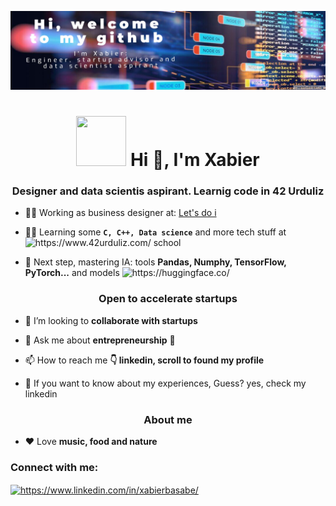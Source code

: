 [![Header](https://github.com/xbasabe/xbasabe/blob/main/Edit.org_design_28-09-12--35.jpg
)](https://es.linkedin.com/in/xabierbasabe)


<h1 align="center"><img src="https://github.com/user-attachments/assets/555a9a04-07bc-48a7-b335-1eac158496e5" height="80" width="80"/> Hi 👋, I'm Xabier </h1> 
<h3 align="center">Designer and data scientis aspirant. Learnig code in 42 Urduliz</h3>


- 👨‍💻 Working as business designer at: [Let's do i](https://www.letsdoi.com/)

- 👨‍🎓 Learning some **`C, C++, Data science`** and more tech stuff at <img  src="https://github.com/user-attachments/assets/a73b3905-6cfc-43d9-9772-1e9910d4dd94" alt="https://www.42urduliz.com/" height="18" width="18"/> school

- 🧠​ Next step, mastering IA: tools **Pandas, Numphy, TensorFlow, PyTorch...** and models <img src="https://github.com/user-attachments/assets/afd0709f-467c-4ed8-8c0a-5dafb20e735a" alt="https://huggingface.co/" heigth="18"  width="18"/>


<h3 align="center">Open to accelerate startups</h3>

- 🤝 I’m looking to **collaborate with startups**

- 💬 Ask me about **entrepreneurship** 🚀

- 📫 How to reach me **👇 linkedin, scroll to found my profile**

- 📑​ If you want to know about my experiences, Guess? yes, check my linkedin

<h3 align="center">About me</h3>

- ❤️ Love **music, food and nature** 

<h3 align="left">Connect with me:</h3>
<p align="left">
<a href="https://www.linkedin.com/in/xabierbasabe/" target="blank"><img align="center" src="https://raw.githubusercontent.com/rahuldkjain/github-profile-readme-generator/master/src/images/icons/Social/linked-in-alt.svg" alt="https://www.linkedin.com/in/xabierbasabe/" height="30" width="40" /></a>

